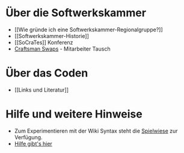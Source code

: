 # Über die Softwerkskammer

* [[Wie gründe ich eine Softwerkskammer-Regionalgruppe?]]
* [[Softwerkskammer-Historie]]
* [[SoCraTes]] Konferenz
* [Craftsman Swaps](/wiki/craftsmanswap/index) - Mitarbeiter Tausch

# Über das Coden
* [[Links und Literatur]]

# Hilfe und weitere Hinweise
* Zum Experimentieren mit der Wiki Syntax steht die [Spielwiese](/wiki/spielwiese/) zur Verfügung.
* [Hilfe gibt's hier](/wiki/hilfe/)